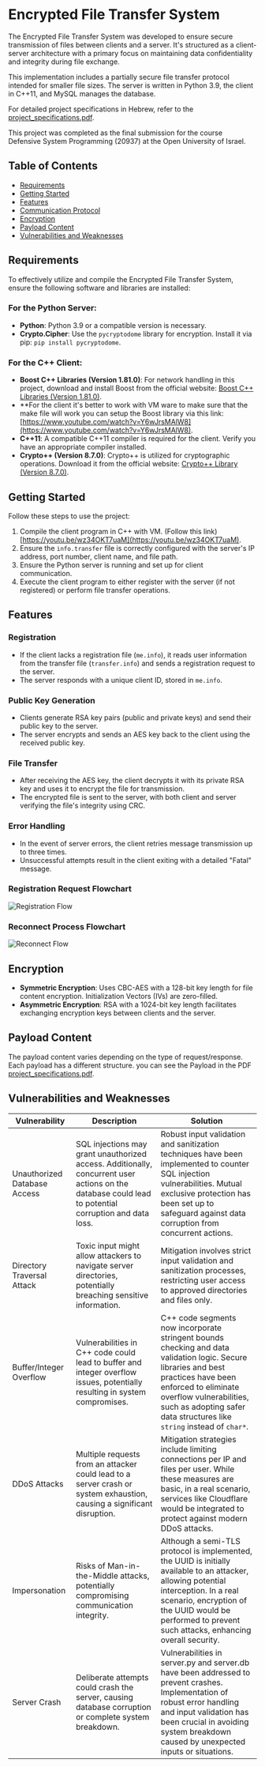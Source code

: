 # Encrypted File Transfer System

The Encrypted File Transfer System was developed to ensure secure transmission of files between clients and a server. It's structured as a client-server architecture with a primary focus on maintaining data confidentiality and integrity during file exchange.

This implementation includes a partially secure file transfer protocol intended for smaller file sizes. The server is written in Python 3.9, the client in C++11, and MySQL manages the database.

For detailed project specifications in Hebrew, refer to the [project_specifications.pdf](readme/projectSpec.pdf).

This project was completed as the final submission for the course Defensive System Programming (20937) at the Open University of Israel.

## Table of Contents
- [Requirements](#requirements)
- [Getting Started](#getting-started)
- [Features](#features)
- [Communication Protocol](#communication-protocol)
- [Encryption](#encryption)
- [Payload Content](#payload-content)
- [Vulnerabilities and Weaknesses](#vulnerabilities-and-weaknesses)

## Requirements

To effectively utilize and compile the Encrypted File Transfer System, ensure the following software and libraries are installed:

### For the Python Server:

- **Python**: Python 3.9 or a compatible version is necessary.
- **Crypto.Cipher**: Use the `pycryptodome` library for encryption. Install it via pip: `pip install pycryptodome`.

### For the C++ Client:

- **Boost C++ Libraries (Version 1.81.0)**: For network handling in this project, download and install Boost from the official website: [Boost C++ Libraries (Version 1.81.0)](https://www.boost.org/users/history/version_1_81_0.html).
- **For the client it's better to work with VM ware to make sure that the make file will work you can setup the Boost library via this link: [https://www.youtube.com/watch?v=Y6wJrsMAlW8](https://www.youtube.com/watch?v=Y6wJrsMAlW8).
- **C++11**: A compatible C++11 compiler is required for the client. Verify you have an appropriate compiler installed.
- **Crypto++ (Version 8.7.0)**: Crypto++ is utilized for cryptographic operations. Download it from the official website: [Crypto++ Library (Version 8.7.0)](https://www.cryptopp.com/release870.html).

## Getting Started
Follow these steps to use the project:

1. Compile the client program in C++ with VM. (Follow this link) [https://youtu.be/wz34OKT7uaM](https://youtu.be/wz34OKT7uaM).
2. Ensure the `info.transfer` file is correctly configured with the server's IP address, port number, client name, and file path.
3. Ensure the Python server is running and set up for client communication.
4. Execute the client program to either register with the server (if not registered) or perform file transfer operations.

## Features

### Registration
- If the client lacks a registration file (`me.info`), it reads user information from the transfer file (`transfer.info`) and sends a registration request to the server.
- The server responds with a unique client ID, stored in `me.info`.

### Public Key Generation
- Clients generate RSA key pairs (public and private keys) and send their public key to the server.
- The server encrypts and sends an AES key back to the client using the received public key.

### File Transfer
- After receiving the AES key, the client decrypts it with its private RSA key and uses it to encrypt the file for transmission.
- The encrypted file is sent to the server, with both client and server verifying the file's integrity using CRC.

### Error Handling
- In the event of server errors, the client retries message transmission up to three times.
- Unsuccessful attempts result in the client exiting with a detailed "Fatal" message.

### Registration Request Flowchart

![Registration Flow](readme/protocol-reconnect.jpg)

### Reconnect Process Flowchart

![Reconnect Flow](readme/protocol-registration.jpg)

## Encryption

- **Symmetric Encryption**: Uses CBC-AES with a 128-bit key length for file content encryption. Initialization Vectors (IVs) are zero-filled.
- **Asymmetric Encryption**: RSA with a 1024-bit key length facilitates exchanging encryption keys between clients and the server.


## Payload Content

The payload content varies depending on the type of request/response. Each payload has a different structure.
you can see the Payload in the PDF [project_specifications.pdf](readme/projectSpec.pdf).

## Vulnerabilities and Weaknesses

| Vulnerability                   | Description                                                                                          | Solution                                                                                                                                                                                                                                                                 |
|---------------------------------|------------------------------------------------------------------------------------------------------|---------------------------------------------------------------------------------------------------------------------------------------------------------------------------------------------------------------------------------------------------------------------------|
| Unauthorized Database Access    | SQL injections may grant unauthorized access. Additionally, concurrent user actions on the database could lead to potential corruption and data loss. | Robust input validation and sanitization techniques have been implemented to counter SQL injection vulnerabilities. Mutual exclusive protection has been set up to safeguard against data corruption from concurrent actions.            |
| Directory Traversal Attack      | Toxic input might allow attackers to navigate server directories, potentially breaching sensitive information. | Mitigation involves strict input validation and sanitization processes, restricting user access to approved directories and files only.                                              |
| Buffer/Integer Overflow         | Vulnerabilities in C++ code could lead to buffer and integer overflow issues, potentially resulting in system compromises. | C++ code segments now incorporate stringent bounds checking and data validation logic. Secure libraries and best practices have been enforced to eliminate overflow vulnerabilities, such as adopting safer data structures like `string` instead of `char*`.                        |
| DDoS Attacks                    | Multiple requests from an attacker could lead to a server crash or system exhaustion, causing a significant disruption. | Mitigation strategies include limiting connections per IP and files per user. While these measures are basic, in a real scenario, services like Cloudflare would be integrated to protect against modern DDoS attacks.                    |
| Impersonation                   | Risks of Man-in-the-Middle attacks, potentially compromising communication integrity. | Although a semi-TLS protocol is implemented, the UUID is initially available to an attacker, allowing potential interception. In a real scenario, encryption of the UUID would be performed to prevent such attacks, enhancing overall security. |
| Server Crash                    | Deliberate attempts could crash the server, causing database corruption or complete system breakdown. | Vulnerabilities in server.py and server.db have been addressed to prevent crashes. Implementation of robust error handling and input validation has been crucial in avoiding system breakdown caused by unexpected inputs or situations.                                                                          |

